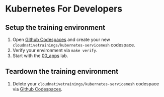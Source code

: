# Kubernetes For Developers

## Setup the training environment

1. Open [Github Codespaces](https://github.com/codespaces) and create your new `cloudnativetrainings/kubernetes-servicemesh` codespace.
1. Verify your environment via `make verify`.
1. Start with the [00_apps](./00_apps/README.md) lab.

## Teardown the training environment

1. Delete your `cloudnativetrainings/kubernetes-servicemesh` codespace via [Github Codespaces](https://github.com/codespaces).
